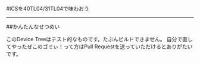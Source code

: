 #ICSを40TL04/31TL04で味わおう

***

##かんたんなせつめい

このDevice Treeはテスト的なものです。たぶんビルドできません。  自分で直してやったぜこのゴミぃ！って方はPull Requestを送っていただけるとありがたいです。